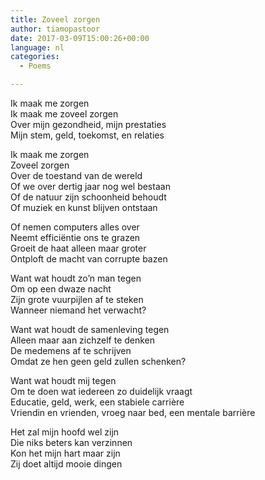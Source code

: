 ```yaml
---
title: Zoveel zorgen
author: tiamopastoor
date: 2017-03-09T15:00:26+00:00
language: nl
categories:
  - Poems

---
```

Ik maak me zorgen  
Ik maak me zoveel zorgen  
Over mijn gezondheid, mijn prestaties  
Mijn stem, geld, toekomst, en relaties

Ik maak me zorgen  
Zoveel zorgen  
Over de toestand van de wereld  
Of we over dertig jaar nog wel bestaan  
Of de natuur zijn schoonheid behoudt  
Of muziek en kunst blijven ontstaan

Of nemen computers alles over  
Neemt efficiëntie ons te grazen  
Groeit de haat alleen maar groter  
Ontploft de macht van corrupte bazen

Want wat houdt zo’n man tegen  
Om op een dwaze nacht  
Zijn grote vuurpijlen af te steken  
Wanneer niemand het verwacht?

Want wat houdt de samenleving tegen  
Alleen maar aan zichzelf te denken  
De medemens af te schrijven  
Omdat ze hen geen geld zullen schenken?

Want wat houdt mij tegen  
Om te doen wat iedereen zo duidelijk vraagt  
Educatie, geld, werk, een stabiele carrière  
Vriendin en vrienden, vroeg naar bed, een mentale barrière

Het zal mijn hoofd wel zijn  
Die niks beters kan verzinnen  
Kon het mijn hart maar zijn  
Zij doet altijd mooie dingen